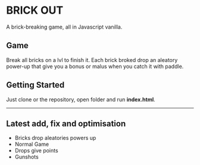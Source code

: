 # BRICK OUT
A brick-breaking game, all in Javascript vanilla.

## Game
Break all bricks on a lvl to finish it. Each brick broked drop an aleatory power-up that give you a bonus or malus when you catch it with paddle.

## Getting Started
Just clone or the repository, open folder and run **index.html**. 

***
## Latest add, fix and optimisation
- Bricks drop aleatories powers up   
- Normal Game  
- Drops give points  
- Gunshots
 

